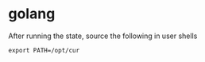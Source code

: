 # golang

After running the state, source the following in user shells

```shell script
export PATH=/opt/cur
```